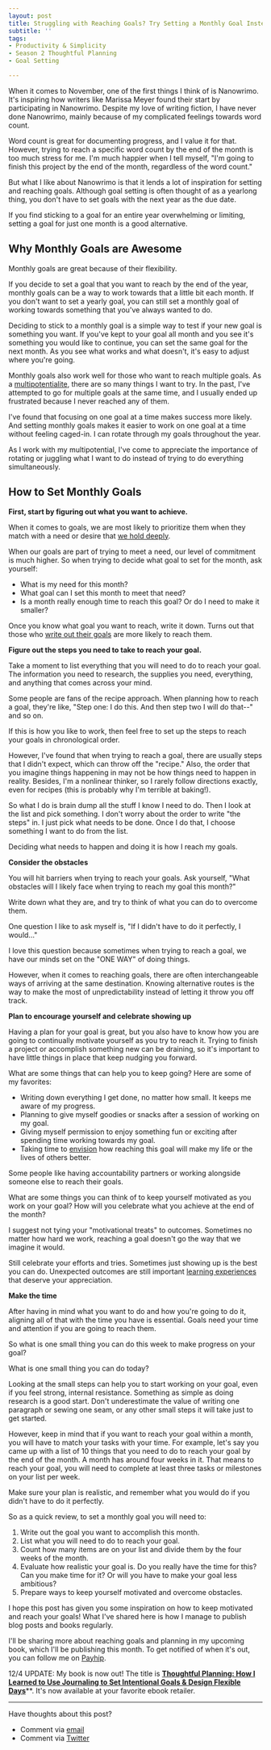 ```yaml
---
layout: post
title: Struggling with Reaching Goals? Try Setting a Monthly Goal Instead
subtitle: ''
tags:
- Productivity & Simplicity
- Season 2 Thoughtful Planning
- Goal Setting

---
```

When it comes to November, one of the first things I think of is Nanowrimo. It's inspiring how writers like Marissa Meyer found their start by participating in Nanowrimo. Despite my love of writing fiction, I have never done Nanowrimo, mainly because of my complicated feelings towards word count.

Word count is great for documenting progress, and I value it for that. However, trying to reach a specific word count by the end of the month is too much stress for me. I'm much happier when I tell myself, "I'm going to finish this project by the end of the month, regardless of the word count."

But what I like about Nanowrimo is that it lends a lot of inspiration for setting and reaching goals. Although goal setting is often thought of as a yearlong thing, you don't have to set goals with the next year as the due date.

If you find sticking to a goal for an entire year overwhelming or limiting, setting a goal for just one month is a good alternative.

## Why Monthly Goals are Awesome

Monthly goals are great because of their flexibility.

If you decide to set a goal that you want to reach by the end of the year, monthly goals can be a way to work towards that a little bit each month.  If you don't want to set a yearly goal, you can still set a monthly goal of working towards something that you've always wanted to do.

Deciding to stick to a monthly goal is a simple way to test if your new goal is something you want. If you've kept to your goal all month and you see it's something you would like to continue, you can set the same goal for the next month. As you see what works and what doesn't, it's easy to adjust where you're going.

Monthly goals also work well for those who want to reach multiple goals. As a [multipotentialite](https://arcadiapage.com/2018/04/my-favorite-reads-for-polymaths.html), there are so many things I want to try.  In the past, I've attempted to go for multiple goals at the same time, and I usually ended up frustrated because I never reached any of them.

I've found that focusing on one goal at a time makes success more likely. And setting monthly goals makes it easier to work on one goal at a time without feeling caged-in. I can rotate through my goals throughout the year.

As I work with my multipotential, I've come to appreciate the importance of rotating or juggling what I want to do instead of trying to do everything simultaneously.

## How to Set Monthly Goals

**First, start by figuring out what you want to achieve.**

When it comes to goals, we are most likely to prioritize them when they match with a need or desire that [we hold deeply](https://arcadiapage.com/2018/03/life-as-introverted-feeling-user.html).

When our goals are part of trying to meet a need, our level of commitment is much higher. So when trying to decide what goal to set for the month, ask yourself:

* What is my need for this month?
* What goal can I set this month to meet that need?
* Is a month really enough time to reach this goal? Or do I need to make it smaller?

Once you know what goal you want to reach, write it down. Turns out that those who [write out their goals](https://www.forbes.com/sites/markmurphy/2018/04/15/neuroscience-explains-why-you-need-to-write-down-your-goals-if-you-actually-want-to-achieve-them/?sh=3ef013779059) are more likely to reach them.

**Figure out the steps you need to take to reach your goal.**

Take a moment to list everything that you will need to do to reach your goal. The information you need to research, the supplies you need, everything, and anything that comes across your mind.

Some people are fans of the recipe approach. When planning how to reach a goal, they're like, "Step one: I do this. And then step two I will do that--" and so on.

If this is how you like to work, then feel free to set up the steps to reach your goals in chronological order.

However, I've found that when trying to reach a goal, there are usually steps that I didn't expect, which can throw off the "recipe." Also, the order that you imagine things happening in may not be how things need to happen in reality. Besides, I'm a nonlinear thinker, so I rarely follow directions exactly, even for recipes (this is probably why I'm terrible at baking!).

So what I do is brain dump all the stuff I know I need to do. Then I look at the list and pick something. I don't worry about the order to write "the steps" in. I just pick what needs to be done. Once I do that, I choose something I want to do from the list.

Deciding what needs to happen and doing it is how I reach my goals.

**Consider the obstacles**

You will hit barriers when trying to reach your goals.  Ask yourself, "What obstacles will I likely face when trying to reach my goal this month?"

Write down what they are, and try to think of what you can do to overcome them.

One question I like to ask myself is,
"If I didn't have to do it perfectly, I would…"

I love this question because sometimes when trying to reach a goal, we have our minds set on the "ONE WAY" of doing things.

However, when it comes to reaching goals, there are often interchangeable ways of arriving at the same destination. Knowing alternative routes is the way to make the most of unpredictability instead of letting it throw you off track.

**Plan to encourage yourself and celebrate showing up**

Having a plan for your goal is great,  but you also have to know how you are going to continually motivate yourself as you try to reach it.  Trying to finish a project or accomplish something new can be draining, so it's important to have little things in place that keep nudging you forward.

What are some things that can help you to keep going? Here are some of my favorites:

* Writing down everything I get done, no matter how small.  It keeps me aware of my progress.
* Planning to give myself goodies or snacks after a session of working on my goal.
* Giving myself permission to enjoy something fun or exciting after spending time working towards my goal.
* Taking time to [envision](https://arcadiapage.com/2020-09-29-why-infps-need-to-visualize-their-goals/) how reaching this goal will make my life or the lives of others better.

Some people like having accountability partners or working alongside someone else to reach their goals.

What are some things you can think of to keep yourself motivated as you work on your goal?  How will you celebrate what you achieve at the end of the month?

I suggest not tying your "motivational treats" to outcomes. Sometimes no matter how hard we work,  reaching a goal doesn't go the way that we imagine it would.

Still celebrate your efforts and tries. Sometimes just showing up is the best you can do. Unexpected outcomes are still important [learning experiences](https://arcadiapage.com/2021-03-26-how-to-decide-on-a-business-idea-when-you-want-to-do-everything/) that deserve your appreciation.

**Make the time**

After having in mind what you want to do and how you're going to do it, aligning all of that with the time you have is essential. Goals need your time and attention if you are going to reach them.

So what is one small thing you can do this week to make progress on your goal?

What is one small thing you can do today?

Looking at the small steps can help you to start working on your goal, even if you feel strong, internal resistance. Something as simple as doing research is a good start. Don't underestimate the value of writing one paragraph or sewing one seam, or any other small steps it will take just to get started.

However, keep in mind that if you want to reach your goal within a month, you will have to match your tasks with your time. For example, let's say you came up with a list of 10 things that you need to do to reach your goal by the end of the month. A month has around four weeks in it. That means to reach your goal, you will need to complete at least three tasks or milestones on your list per week.

Make sure your plan is realistic, and remember what you would do if you didn't have to do it perfectly.

So as a quick review, to set a monthly goal you will need to:

1. Write out the goal you want to accomplish this month.
2. List what you will need to do to reach your goal.
3. Count how many items are on your list and divide them by the four weeks of the month.
4. Evaluate how realistic your goal is. Do you really have the time for this? Can you make time for it? Or will you have to make your goal less ambitious?
5. Prepare ways to keep yourself motivated and overcome obstacles.

I hope this post has given you some inspiration on how to keep motivated and reach your goals! What I've shared here is how I manage to publish blog posts and books regularly.

I'll be sharing more about reaching goals and planning in my upcoming book, which I'll be publishing this month. To get notified of when it's out, you can follow me on [Payhip](https://payhip.com/ArcadiaPage).

12/4 UPDATE: My book is now out! The title is [**Thoughtful Planning: How I Learned to Use Journaling to Set Intentional Goals & Design Flexible Days**](https://payhip.com/b/YSucT)**. It's now available at your favorite ebook retailer. 

***

Have thoughts about this post?

* Comment via [email](https://arcadiapage.com/talk/)
* Comment via [Twitter](https://mobile.twitter.com/arcadiapage/status/1465779315094736897)